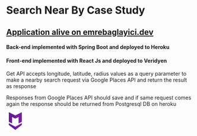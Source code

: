 # Search Near By Case Study

## [Application alive on emrebaglayici.dev](https://www.emrebaglayici.dev)

#### Back-end implemented with Spring Boot and deployed to Heroku
#### Front-end implemented with React Js and deployed to Veridyen


Get API accepts longitude, latitude, radius values as a query parameter to make a
nearby search request via Google Places API and return the result as response

Responses from Google Places API should save and if same request comes again the
response should be returned from Postgresql DB on heroku


![alt text](https://github.com/adam-p/markdown-here/raw/master/src/common/images/icon48.png "Logo Title Text 1")